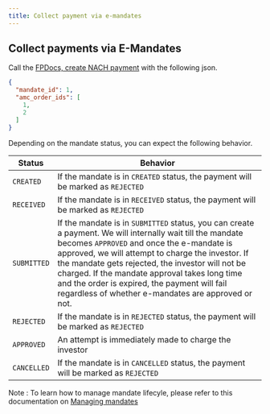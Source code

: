```yaml
---
title: Collect payment via e-mandates
---
```

## Collect payments via E-Mandates
Call the [FPDocs, create NACH payment](https://fintechprimitives.com/docs/api/#create-a-nach-payment) with the following json.

```json
{
  "mandate_id": 1,
  "amc_order_ids": [
    1,
    2
  ]
}
```
Depending on the mandate status, you can expect the following behavior.

|Status|Behavior|
|---|---|
|`CREATED`|If the mandate is in `CREATED` status, the payment will be marked as `REJECTED`|
|`RECEIVED`|If the mandate is in `RECEIVED` status, the payment will be marked as `REJECTED`|
|`SUBMITTED`|If the mandate is in `SUBMITTED` status, you can create a payment. We will internally wait till the mandate becomes `APPROVED` and once the e-mandate is approved, we will attempt to charge the investor. If the mandate gets rejected, the investor will not be charged. If the mandate approval takes long time and the order is expired, the payment will fail regardless of whether e-mandates are approved or not.|
|`REJECTED`|If the mandate is in `REJECTED` status, the payment will be marked as `REJECTED`|
|`APPROVED`|An attempt is immediately made to charge the investor|
|`CANCELLED`|If the mandate is in `CANCELLED` status, the payment will be marked as `REJECTED`|


Note : To learn how to manage mandate lifecyle, please refer to this documentation on [Managing mandates](/payments/managing-e-mandates/)